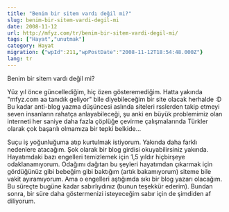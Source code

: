 ```yaml
---
title: "Benim bir sitem vardı değil mi?"
slug: benim-bir-sitem-vardi-degil-mi
date: 2008-11-12
url: http://mfyz.com/tr/benim-bir-sitem-vardi-degil-mi/
tags: ["Hayat","unutmak"]
category: Hayat
migration: {"wpId":211,"wpPostDate":"2008-11-12T18:54:48.000Z"}
lang: tr
---
```


Benim bir sitem vardı değil mi?

Yüz yıl önce güncellediğim, hiç özen gösteremediğim. Hatta yakında "mfyz.com aa tanıdık geliyor" bile diyebileceğim bir site olacak herhalde :D Bu kadar anti-blog yazma düşüncesi aslında siteleri rsslerden takip etmeyi seven insanların rahatça anlayabileceği, şu anki en büyük problemimiz olan interneti her saniye daha fazla çöplüğe çevirme çalışmalarında Türkler olarak çok başarılı olmamıza bir tepki belkide...

Suçu iş yoğunluğuma atıp kurtulmak istiyorum. Yakında daha farklı nedenlere atacağım. Şok olarak bir blog girdisi okuyabilirsiniz yakında. Hayatımdaki bazı engelleri temizlemek için 1,5 yıldır hiçbirşeye odaklanamıyorum. Odağımı dağıtan bu şeyleri hayatımdan çıkarmak için gördüğünüz gibi bebeğim gibi baktığım (artık bakamıyorum) siteme bile vakit ayıramıyorum. Ama o engelleri aştığımda sıkı bir blog yazarı olacağım. Bu süreçte bugüne kadar sabırlıydınız (bunun teşekkür ederim). Bundan sonra, bir süre daha göstermenizi isteyeceğim sabır için de şimdiden af diliyorum.